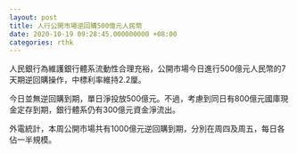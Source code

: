 ```yaml
---
layout: post
title: 人行公開市場逆回購500億元人民幣
date: 2020-10-19 09:28:45.000000000 +08:00
categories: rthk
---
```


人民銀行為維護銀行體系流動性合理充裕，公開市場今日進行500億元人民幣的7天期逆回購操作，中標利率維持2.2厘。

今日並無逆回購到期，單日淨投放500億元。不過，考慮到同日有800億元國庫現金定存到期，銀行體系仍有300億元資金淨流出。

外電統計，本周公開市場共有1000億元逆回購到期，分別在周四及周五，每日各佔一半規模。
